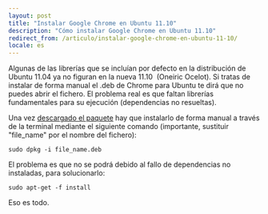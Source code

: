 ```yaml
---
layout: post
title: "Instalar Google Chrome en Ubuntu 11.10"
description: "Cómo instalar Google Chrome en Ubuntu 11.10"
redirect_from: /articulo/instalar-google-chrome-en-ubuntu-11-10/
locale: es
---
```


Algunas de las librerías que se incluían por defecto en la distribución de Ubuntu 11.04 ya no figuran en la nueva 11.10  (Oneiric Ocelot). Si tratas de instalar de forma manual el .deb de Chrome para Ubuntu te dirá que no puedes abrir el fichero. El problema real es que faltan librerías fundamentales para su ejecución (dependencias no resueltas).

Una vez <a href="http://www.google.com/chrome/eula.html">descargado el paquete</a> hay que instalarlo de forma manual a través de la terminal mediante el siguiente comando (importante, sustituir "file_name" por el nombre del fichero):

    sudo dpkg -i file_name.deb

El problema es que no se podrá debido al fallo de dependencias no instaladas, para solucionarlo:

    sudo apt-get -f install

Eso es todo.
